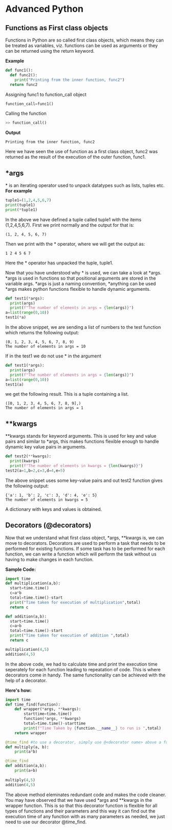 # Advanced Python
## Functions as First class objects
Functions in Python are so called first class objects, which means they can be treated as variables, viz. functions can be used as arguments or they can be returned using the return keyword. 

**Example**

```python
def func1():
  def func2():
    print("Printing from the inner function, func2")
  return func2

```
Assigning func1 to function_call object
```python
function_call=func1()
```
Calling the function
```python
>> function_call()
```
**Output**
```
Printing from the inner function, func2
```
Here we have seen the use of function as a first class object, func2 was returned as the result of the execution of the outer function, func1.

## *args
\* is an iterating operator used to unpack datatypes such as lists, tuples etc.
**For example**
```python
tuple1=(1,2,4,5,6,7)
print(tuple1)
print(*tuple1)
```
In the above we have defined a tuple called tuple1 with the items (1,2,4,5,6,7).
First we print normally and the output for that is:
```
(1, 2, 4, 5, 6, 7)

```
Then we print with the \* operator, where we will get the output as:
```
1 2 4 5 6 7
```

Here the \* operator has unpacked the tuple, tuple1.

Now that you have understood why \* is used, we can take a look at *args. *args is used in functions so that positional arguments are stored in the variable args. *args is just a naming convention, *anything can be used
*args makes python functions flexible to handle dynamic arguments.
```python
def test1(*args):
  print(args)
  print(f"The number of elements in args = {len(args)}")
a=list(range(0,10))
test1(*a)
```
In the above snippet, we are sending a list of numbers to the test function which returns the following output:
```
(0, 1, 2, 3, 4, 5, 6, 7, 8, 9)
The number of elements in args = 10
```
If in the test1 we do not use \* in the argument

```python
def test1(*args):
  print(args)
  print(f"The number of elements in args = {len(args)}")
a=list(range(0,10))
test1(a)
```
we get the following result. This is a tuple containing a list.
```
([0, 1, 2, 3, 4, 5, 6, 7, 8, 9],)
The number of elements in args = 1
```
## **kwargs
**kwargs stands for keyword arguments. This is used for key and value pairs and similar to *args, this makes functions flexible enough to handle dynamic key value pairs in arguments.
```python
def test2(**kwargs):
  print(kwargs)
  print(f"The number of elements in kwargs = {len(kwargs)}")
test2(a=1,b=2,c=3,d=4,e=5)
```
The above snippet uses some key-value pairs and out test2 function gives the following output:
```
{'a': 1, 'b': 2, 'c': 3, 'd': 4, 'e': 5}
The number of elements in kwargs = 5
```
A dictionary with keys and values is obtained.

## Decorators (@decorators)
Now that we understand what first class object, *args, **kwargs is, we can move to decorators. Decorators are used to perform a task that needs to be performed for existing functions. If some task has to be performed for each function, we can write a function which will perform the task without us having to make changes in each function. 

**Sample Code:**
```python
import time
def multiplication(a,b):
  start=time.time()
  c=a*b
  total=time.time()-start
  print("Time taken for execution of multiplication",total)
  return c

def addition(a,b):
  start=time.time()
  c=a+b
  total=time.time()-start
  print("Time taken for execution of addition ",total)
  return c

multiplication(4,5)
addition(4,5)
```

In the above code, we had to calculate time and print the execution time seperately for each function leading to repeatation of code. This is where decorators come in handy.
The same functionality can be achieved with the help of a decorator.

**Here's how:**
```python
import time
def time_find(function):
    def wrapper(*args, **kwargs):
        starttime=time.time()
        function(*args, **kwargs)
        total=time.time()-starttime
        print(f"Time Taken by {function.__name__} to run is ",total)
    return wrapper

@time_find #to use a decorator, simply use @<decorator name> above a function.
def multiply(a, b):
    print(a*b)

@time_find 
def addition(a,b):
    print(a+b)
    
multiply(4,5)
addition(4,5)
```

The above method eleminates redundant code and makes the code cleaner. You may have observed that we have used *args and **kwargs in the wrapper function. This is so that this decorator function is flexible for all types of functions and their parameters and this way it can find out the execution time of any function with as many parameters as needed, we just need to use our decorator @time_find. 




